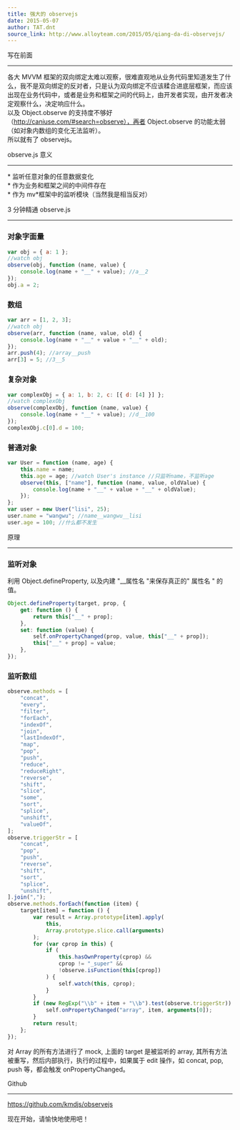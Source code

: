 ```yaml
---
title: 强大的 observejs
date: 2015-05-07
author: TAT.dnt
source_link: http://www.alloyteam.com/2015/05/qiang-da-di-observejs/
---
```


<!-- {% raw %} - for jekyll -->

写在前面  

* * *

各大 MVVM 框架的双向绑定太难以观察，很难直观地从业务代码里知道发生了什么，我不是双向绑定的反对者，只是认为双向绑定不应该糅合进底层框架，而应该出现在业务代码中，或者是业务和框架之间的代码上，由开发者实现，由开发者决定观察什么，决定响应什么。  
以及 Object.observe 的支持度不够好（<http://caniuse.com/#search=observe），再者> Object.observe 的功能太弱（如对象内数组的变化无法监听）。  
所以就有了 observejs。

observe.js 意义  

* * *

\* 监听任意对象的任意数据变化  
\* 作为业务和框架之间的中间件存在  
\* 作为 mv\*框架中的监听模块（当然我是相当反对）

3 分钟精通 observe.js  

* * *

### 对象字面量

```javascript
var obj = { a: 1 };
//watch obj
observe(obj, function (name, value) {
    console.log(name + "__" + value); //a__2
});
obj.a = 2;
```

### 数组

```javascript
var arr = [1, 2, 3];
//watch obj
observe(arr, function (name, value, old) {
    console.log(name + "__" + value + "__" + old);
});
arr.push(4); //array__push
arr[3] = 5; //3__5
```

### 复杂对象

```javascript
var complexObj = { a: 1, b: 2, c: [{ d: [4] }] };
//watch complexObj
observe(complexObj, function (name, value) {
    console.log(name + "__" + value); //d__100
});
complexObj.c[0].d = 100;
```

### 普通对象

```javascript
var User = function (name, age) {
    this.name = name;
    this.age = age; //watch User's instance //只监听name，不监听age
    observe(this, ["name"], function (name, value, oldValue) {
        console.log(name + "__" + value + "__" + oldValue);
    });
};
var user = new User("lisi", 25);
user.name = "wangwu"; //name__wangwu__lisi
user.age = 100; //什么都不发生
```

原理  

* * *

### 监听对象

利用 Object.defineProperty, 以及内建 "\_\_属性名 "来保存真正的" 属性名 " 的值。

```javascript
Object.defineProperty(target, prop, {
    get: function () {
        return this["__" + prop];
    },
    set: function (value) {
        self.onPropertyChanged(prop, value, this["__" + prop]);
        this["__" + prop] = value;
    },
});
```

### 监听数组

```javascript
observe.methods = [
    "concat",
    "every",
    "filter",
    "forEach",
    "indexOf",
    "join",
    "lastIndexOf",
    "map",
    "pop",
    "push",
    "reduce",
    "reduceRight",
    "reverse",
    "shift",
    "slice",
    "some",
    "sort",
    "splice",
    "unshift",
    "valueOf",
];
observe.triggerStr = [
    "concat",
    "pop",
    "push",
    "reverse",
    "shift",
    "sort",
    "splice",
    "unshift",
].join(",");
observe.methods.forEach(function (item) {
    target[item] = function () {
        var result = Array.prototype[item].apply(
            this,
            Array.prototype.slice.call(arguments)
        );
        for (var cprop in this) {
            if (
                this.hasOwnProperty(cprop) &&
                cprop != "_super" &&
                !observe.isFunction(this[cprop])
            ) {
                self.watch(this, cprop);
            }
        }
        if (new RegExp("\\b" + item + "\\b").test(observe.triggerStr)) {
            self.onPropertyChanged("array", item, arguments[0]);
        }
        return result;
    };
});
```

对 Array 的所有方法进行了 mock, 上面的 target 是被监听的 array, 其所有方法被重写，然后内部执行，执行的过程中，如果属于 edit 操作，如 concat, pop, push 等，都会触发 onPropertyChanged。

Github  

* * *

<https://github.com/kmdjs/observejs>

现在开始，请愉快地使用吧！


<!-- {% endraw %} - for jekyll -->